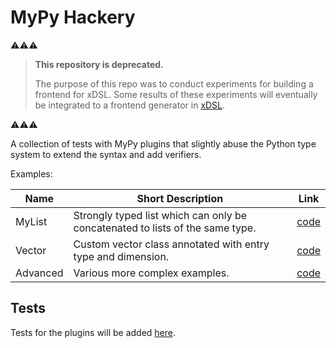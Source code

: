 # MyPy Hackery


:warning::warning::warning:

> **This repository is deprecated.**
> 
> The purpose of this repo was to conduct experiments for building a frontend for xDSL. 
> Some results of these experiments will eventually be integrated to a frontend generator in [xDSL](https://github.com/xdslproject/xdsl).

:warning::warning::warning:

A collection of tests with MyPy plugins that slightly abuse the Python type system to extend the syntax and add verifiers.

Examples:

| Name      | Short Description                                                             | Link                          |
| --------- | ----------------------------------------------------------------------------- | ----------------------------- |
| MyList    | Strongly typed list which can only be concatenated to lists of the same type. | [code](./examples/MyList/)    |
| Vector    | Custom vector class annotated with entry type and dimension.                  | [code](./examples/Vector/)    |
| Advanced  | Various more complex examples.                                                | [code](./examples/Advanced/)  |

## Tests

Tests for the plugins will be added [here](./tests/).